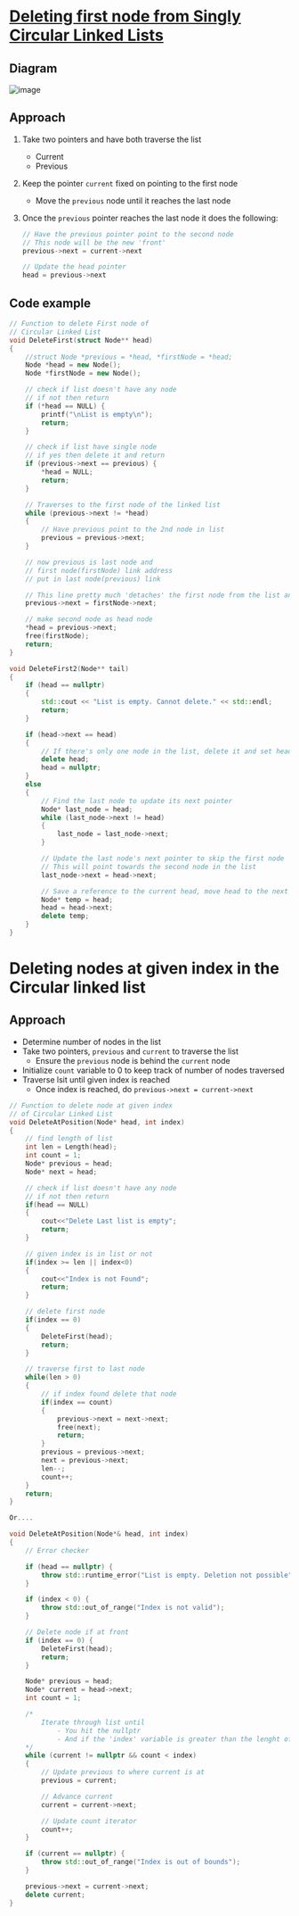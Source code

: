 # [Deleting first node from Singly Circular Linked Lists](https://www.geeksforgeeks.org/deletion-at-different-positions-in-a-circular-linked-list/#)

## Diagram

![image](https://github.com/Digital1O1/Current_VIMRC/assets/39348633/4b025f6d-4b21-46c9-aba9-725a0836505a)

## Approach

1. Take two pointers and have both traverse the list
   - Current
   - Previous
2. Keep the pointer `current` fixed on pointing to the first node
   - Move the `previous` node until it reaches the last node
3. Once the `previous` pointer reaches the last node it does the following:

   ```c++
   // Have the previous pointer point to the second node
   // This node will be the new 'front'
   previous->next = current->next

   // Update the head pointer
   head = previous->next
   ```

## Code example

```cpp
// Function to delete First node of
// Circular Linked List
void DeleteFirst(struct Node** head)
{
    //struct Node *previous = *head, *firstNode = *head;
    Node *head = new Node();
    Node *firstNode = new Node();

    // check if list doesn't have any node
    // if not then return
    if (*head == NULL) {
        printf("\nList is empty\n");
        return;
    }

    // check if list have single node
    // if yes then delete it and return
    if (previous->next == previous) {
        *head = NULL;
        return;
    }

    // Traverses to the first node of the linked list
    while (previous->next != *head)
    {
        // Have previous point to the 2nd node in list
        previous = previous->next;
    }

    // now previous is last node and
    // first node(firstNode) link address
    // put in last node(previous) link

    // This line pretty much 'detaches' the first node from the list and makes the second node the new head of the list
    previous->next = firstNode->next;

    // make second node as head node
    *head = previous->next;
    free(firstNode);
    return;
}

void DeleteFirst2(Node** tail)
{
    if (head == nullptr)
    {
        std::cout << "List is empty. Cannot delete." << std::endl;
        return;
    }

    if (head->next == head)
    {
        // If there's only one node in the list, delete it and set head to nullptr
        delete head;
        head = nullptr;
    }
    else
    {
        // Find the last node to update its next pointer
        Node* last_node = head;
        while (last_node->next != head)
        {
            last_node = last_node->next;
        }

        // Update the last node's next pointer to skip the first node
        // This will point towards the second node in the list
        last_node->next = head->next;

        // Save a reference to the current head, move head to the next node, and delete the old head
        Node* temp = head;
        head = head->next;
        delete temp;
    }
}
```

# Deleting nodes at given index in the Circular linked list

## Approach

- Determine number of nodes in the list
- Take two pointers, `previous` and `current` to traverse the list
  - Ensure the `previous` node is behind the `current` node
- Initialize `count` variable to 0 to keep track of number of nodes traversed
- Traverse lsit until given index is reached
  - Once index is reached, do `previous->next = current->next`

```cpp
// Function to delete node at given index
// of Circular Linked List
void DeleteAtPosition(Node* head, int index)
{
	// find length of list
	int len = Length(head);
	int count = 1;
	Node* previous = head;
	Node* next = head;

	// check if list doesn't have any node
	// if not then return
	if(head == NULL)
    {
		cout<<"Delete Last list is empty";
		return;
	}

	// given index is in list or not
	if(index >= len || index<0)
    {
		cout<<"Index is not Found";
		return;
	}

	// delete first node
	if(index == 0)
    {
		DeleteFirst(head);
		return;
	}

	// traverse first to last node
	while(len > 0)
    {
		// if index found delete that node
		if(index == count)
        {
			previous->next = next->next;
			free(next);
			return;
		}
		previous = previous->next;
		next = previous->next;
		len--;
		count++;
	}
	return;
}

Or....

void DeleteAtPosition(Node*& head, int index)
{
    // Error checker

    if (head == nullptr) {
        throw std::runtime_error("List is empty. Deletion not possible");
    }

    if (index < 0) {
        throw std::out_of_range("Index is not valid");
    }

    // Delete node if at front
    if (index == 0) {
        DeleteFirst(head);
        return;
    }

    Node* previous = head;
    Node* current = head->next;
    int count = 1;

    /*
        Iterate through list until
            - You hit the nullptr
            - And if the 'index' variable is greater than the lenght of the list, aka the 'count'
    */
    while (current != nullptr && count < index)
    {
        // Update previous to where current is at
        previous = current;

        // Advance current
        current = current->next;

        // Update count iterator
        count++;
    }

    if (current == nullptr) {
        throw std::out_of_range("Index is out of bounds");
    }

    previous->next = current->next;
    delete current;
}

```
